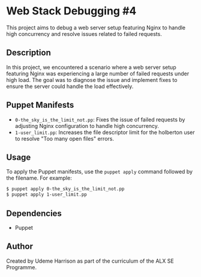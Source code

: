 # Web Stack Debugging #4

This project aims to debug a web server setup featuring Nginx to handle high concurrency and resolve issues related to failed requests.

## Description
In this project, we encountered a scenario where a web server setup featuring Nginx was experiencing a large number of failed requests under high load. The goal was to diagnose the issue and implement fixes to ensure the server could handle the load effectively.

## Puppet Manifests
- `0-the_sky_is_the_limit_not.pp`: Fixes the issue of failed requests by adjusting Nginx configuration to handle high concurrency.
- `1-user_limit.pp`: Increases the file descriptor limit for the holberton user to resolve "Too many open files" errors.

## Usage
To apply the Puppet manifests, use the `puppet apply` command followed by the filename. For example:

```bash
$ puppet apply 0-the_sky_is_the_limit_not.pp
$ puppet apply 1-user_limit.pp
```

## Dependencies
-  Puppet

## Author
Created by Udeme Harrison as part of the curriculum of the ALX SE Programme.
